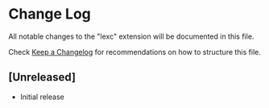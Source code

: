 # Change Log

All notable changes to the "lexc" extension will be documented in this file.

Check [Keep a Changelog](http://keepachangelog.com/) for recommendations on how to structure this file.

## [Unreleased]

- Initial release